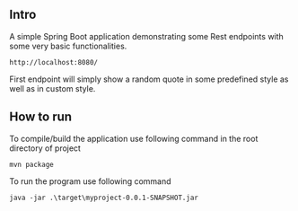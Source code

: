 ## Intro
A simple Spring Boot application demonstrating some Rest endpoints with some very basic functionalities.
~~~
http://localhost:8080/
~~~

First endpoint will simply show a random quote in some predefined style as well as in custom style.

## How to run
To compile/build the application use following command in the root directory of project
~~~
mvn package
~~~
To run the program use following command
~~~
java -jar .\target\myproject-0.0.1-SNAPSHOT.jar
~~~
